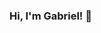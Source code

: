 ### Hi, I'm Gabriel! 👋

<!--
**gabrielsl96/gabrielsl96** is a ✨ _special_ ✨ repository because its `README.md` (this file) appears on your GitHub profile.

Here are some ideas to get you started:

- 🔭 I’m currently working on ...
- 🌱 I’m currently learning to build a [basic motor graphic of Wolfstein 3D](https://github.com/gabrielsl96/cub3d)
- 💬 Ask me about C, Python, Java, or anything.
- 📫 How to reach me: [gsousalucas@outlook.com](mailto:gsousalucas@outlook.com) | slack 42: gsousa-l
- ⚡ Fun fact: I'm a graduate music teacher and I love help any people.
-->

